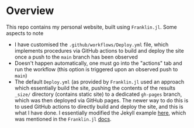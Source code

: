 # Overview

This repo contains my personal website, built using `Franklin.jl`. Some aspects to note

* I have customised the `.github/workflows/Deploy.yml` file, which implements procedures via GitHub actions to build and deploy the site once a push to the `main` branch has been observed
* Doesn't happen automatically, one must go into the "actions" tab and run the workflow (this option is triggered upon an observed push to `main`)
* The default `Deploy.yml` (as provided by `Franklin.jl` used an approach which essentially build the site, pushing the contents of the results `_size/` directory (contains static site) to a dedicated `gh-pages` branch, which was then deployed via GitHub pages. The newer way to do this is to used GitHub actions to directly build and deploy the site, and this is what I have done. I essentially modified the Jekyll example [here](https://github.com/actions/starter-workflows/blob/63bb49fa36a7497ddf10213d052f6ba9c8eee853/pages/jekyll.yml), which was mentioned in the `Franklin.jl` [docs](https://franklinjl.org/workflow/deploy/#migrating_to_the_new_github_pages_infrastructure).
